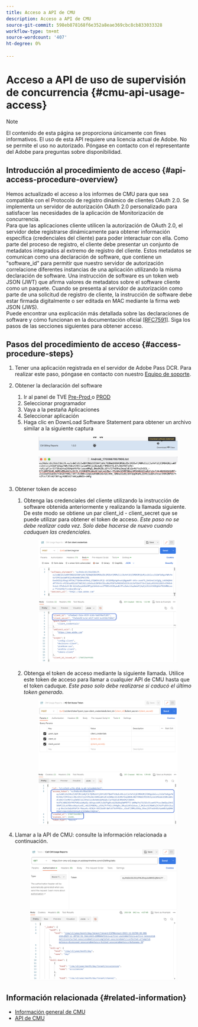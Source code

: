 ```yaml
---
title: Acceso a API de CMU
description: Acceso a API de CMU
source-git-commit: 598eb878168f6e352a8eae369cbc8cb833033328
workflow-type: tm+mt
source-wordcount: '407'
ht-degree: 0%

---
```


# Acceso a API de uso de supervisión de concurrencia {#cmu-api-usage-access}

>[!NOTE]
>
>El contenido de esta página se proporciona únicamente con fines informativos. El uso de esta API requiere una licencia actual de Adobe. No se permite el uso no autorizado. Póngase en contacto con el representante del Adobe para preguntas sobre disponibilidad.

## Introducción al procedimiento de acceso {#api-access-procedure-overview}

Hemos actualizado el acceso a los informes de CMU para que sea compatible con el Protocolo de registro dinámico de clientes OAuth 2.0. Se implementa un servidor de autorización OAuth 2.0 personalizado para satisfacer las necesidades de la aplicación de Monitorización de concurrencia. \
Para que las aplicaciones cliente utilicen la autorización de OAuth 2.0, el servidor debe registrarse dinámicamente para obtener información específica (credenciales del cliente) para poder interactuar con ella. Como parte del proceso de registro, el cliente debe presentar un conjunto de metadatos integrados al extremo de registro del cliente.
Estos metadatos se comunican como una declaración de software, que contiene un &quot;software_id&quot; para permitir que nuestro servidor de autorización correlacione diferentes instancias de una aplicación utilizando la misma declaración de software.
Una instrucción de software es un token web JSON (JWT) que afirma valores de metadatos sobre el software cliente como un paquete. Cuando se presenta al servidor de autorización como parte de una solicitud de registro de cliente, la instrucción de software debe estar firmada digitalmente o ser editada en MAC mediante la firma web JSON (JWS). \
Puede encontrar una explicación más detallada sobre las declaraciones de software y cómo funcionan en la documentación oficial  <a href="https://datatracker.ietf.org/doc/html/rfc7591" target="_blank">[RFC7591]</a>.
Siga los pasos de las secciones siguientes para obtener acceso.

## Pasos del procedimiento de acceso {#access-procedure-steps}

1. Tener una aplicación registrada en el servidor de Adobe Pass DCR. Para realizar este paso, póngase en contacto con nuestro [Equipo de soporte](mailto:tve-support@adobe.com).
2. Obtener la declaración del software
   1. Ir al panel de TVE <a href="https://console-preprod.auth.adobe.com/#!/" target="_blank"> Pre-Prod </a>  o <a href="https://console.auth.adobe.com/" target="_blank">PROD</a>
   2. Seleccionar programador
   3. Vaya a la pestaña Aplicaciones
   4. Seleccionar aplicación
   5. Haga clic en DownLoad Software Statement para obtener un archivo similar a la siguiente captura
      <figure>
          <img src="assets/software_statement_1_download.png"
               alt="Descargar declaración de software">
       </figure>
      <figure>
          <img src="assets/software_statement_2.png"
               alt="Ejemplo de declaración de software">
       </figure>

3. Obtener token de acceso
   1. Obtenga las credenciales del cliente utilizando la instrucción de software obtenida anteriormente y realizando la llamada siguiente. De este modo se obtiene un par client_id - client_secret que se puede utilizar para obtener el token de acceso.
      *Este paso no se debe realizar cada vez. Solo debe hacerse de nuevo cuando caduquen las credenciales.*
      <figure>
          <img src="assets/dcr_request_1_get_client_credentials.png"
               alt="Obtener credenciales del cliente">
       </figure>

   2. Obtenga el token de acceso mediante la siguiente llamada. Utilice este token de acceso para llamar a cualquier API de CMU hasta que el token caduque.
      *Este paso solo debe realizarse si caducó el último token generado.*
      <figure>
          <img src="assets/dcr_get_access_token_call.png"
               alt="Obtener token de acceso">
       </figure>

4. Llamar a la API de CMU: consulte la información relacionada a continuación.
   <figure>
          <img src="assets/call_cmu_reports_sample.png"
               alt="Llamar a API de CMU">
       </figure>

## Información relacionada {#related-information}

* [Información general de CMU](/help/concurrency-monitoring/cm-usage-reports.md)
* [API de CMU](/help/concurrency-monitoring/cmu-api.md)
